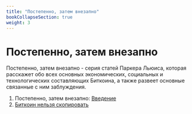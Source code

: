 ```yaml
---
title: "Постепенно, затем внезапно"
bookCollapseSection: true
weight: 3
---
```


# Постепенно, затем внезапно

Постепенно, затем внезапно - серия статей Паркера Льюиса, которая расскажет обо всех основных экономических, социальных и технологических составляющих Биткоина, а также развеет основные связанные с ним заблуждения.

1. Постепенно, затем внезапно: [Введение](./postepenno-zatem-vnezapno)
2. [Биткоин нельзя скопировать](./bitkoin-nelzya-skopirovat)
